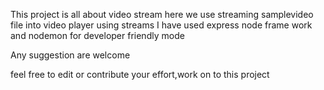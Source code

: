 This project is all about video stream
here we use streaming samplevideo file into video player using streams
I have used express node frame work
and nodemon for developer friendly mode

Any suggestion are welcome

feel free to edit or contribute your effort,work on to this project
